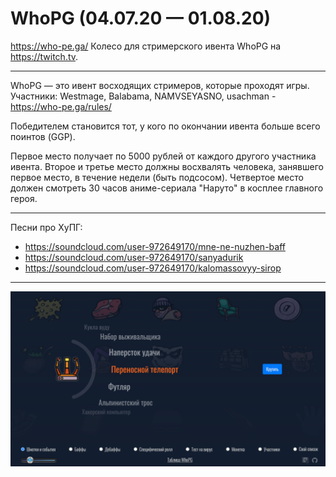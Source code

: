 # WhoPG (04.07.20 — 01.08.20)

https://who-pe.ga/
Колесо для стримерского ивента WhoPG на https://twitch.tv.

---
WhoPG — это ивент восходящих стримеров, которые проходят игры. 
Участники: Westmage, Balabama, NAMVSEYASNO, usachman - https://who-pe.ga/rules/

Победителем становится тот, у кого по окончании ивента больше всего поинтов (GGP).

Первое место получает по 5000 рублей от каждого другого участника ивента.
Второе и третье место должны восхвалять человека, занявшего первое место, в течение недели (быть подсосом).
Четвертое место должен смотреть 30 часов аниме-сериала "Наруто" в косплее главного героя.

---
Песни про ХуПГ: 
* https://soundcloud.com/user-972649170/mne-ne-nuzhen-baff
* https://soundcloud.com/user-972649170/sanyadurik
* https://soundcloud.com/user-972649170/kalomassovyy-sirop

---
![Скриншот](images/screenshot0.png)